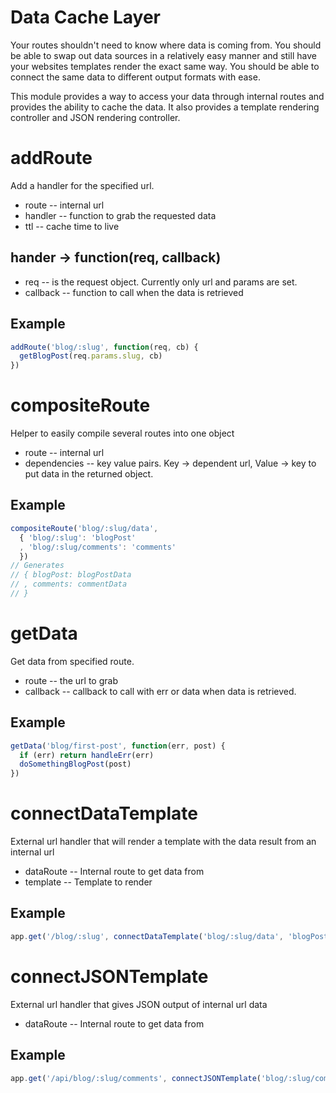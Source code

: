 Data Cache Layer
================

Your routes shouldn't need to know where data is coming from.  You should be able to swap out data sources in a relatively easy manner and still have your websites templates render the exact same way. You should be able to connect the same data to different output formats with ease.  

This module provides a way to access your data through internal routes and provides the ability to cache the data.  It also provides a template rendering controller and JSON rendering controller.

# addRoute

Add a handler for the specified url.

* route   -- internal url
* handler -- function to grab the requested data
* ttl     -- cache time to live

## hander -> function(req, callback)

* req      -- is the request object.  Currently only url and params are set.
* callback -- function to call when the data is retrieved

## Example

``` js
addRoute('blog/:slug', function(req, cb) {
  getBlogPost(req.params.slug, cb)
})
```

# compositeRoute

Helper to easily compile several routes into one object

* route        -- internal url
* dependencies -- key value pairs.  Key -> dependent url, Value -> key to put data in the returned object.

## Example

``` js
compositeRoute('blog/:slug/data',
  { 'blog/:slug': 'blogPost'
  , 'blog/:slug/comments': 'comments'
  })
// Generates
// { blogPost: blogPostData
// , comments: commentData
// }
```

# getData

Get data from specified route.

* route    -- the url to grab
* callback -- callback to call with err or data when data is retrieved.

## Example

``` js
getData('blog/first-post', function(err, post) {
  if (err) return handleErr(err)
  doSomethingBlogPost(post)
})
```


# connectDataTemplate

External url handler that will render a template with the data result from an internal url

* dataRoute -- Internal route to get data from
* template  -- Template to render

## Example
  
``` js
app.get('/blog/:slug', connectDataTemplate('blog/:slug/data', 'blogPost'))
```


# connectJSONTemplate

External url handler that gives JSON output of internal url data

* dataRoute -- Internal route to get data from

## Example

``` js
app.get('/api/blog/:slug/comments', connectJSONTemplate('blog/:slug/comments'))
```



